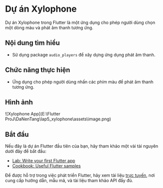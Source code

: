 # Dự án Xylophone

Dự án Xylophone trong Flutter là một ứng dụng cho phép người dùng chọn một dòng màu và phát âm thanh tương ứng.

## Nội dung tìm hiểu

- Sử dụng package `audio_players` để xây dựng ứng dụng phát âm thanh.

## Chức năng thực hiện

- Ứng dụng cho phép người dùng nhấn các phím màu để phát âm thanh tương ứng.

## Hình ảnh

![Xylophone App](E:\Flutter ProJ\DaNenTang\lap5_xylophone\assets\image.png)

## Bắt đầu

Nếu đây là dự án Flutter đầu tiên của bạn, hãy tham khảo một vài tài nguyên dưới đây để bắt đầu:

- [Lab: Write your first Flutter app](https://docs.flutter.dev/get-started/codelab)
- [Cookbook: Useful Flutter samples](https://docs.flutter.dev/cookbook)

Để được hỗ trợ trong việc phát triển Flutter, hãy xem tài liệu [trực tuyến](https://docs.flutter.dev/), nơi cung cấp hướng dẫn, mẫu mã, và tài liệu tham khảo API đầy đủ.